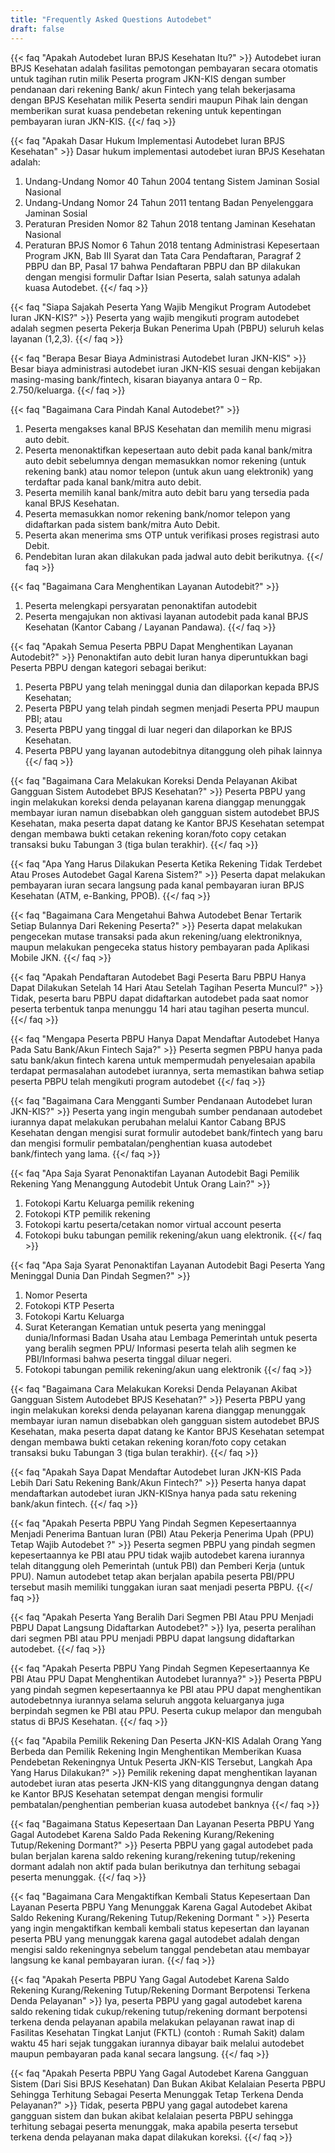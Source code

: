 ```yaml
---
title: "Frequently Asked Questions Autodebet"
draft: false
---
```


{{< faq "Apakah Autodebet Iuran BPJS Kesehatan Itu?" >}}
Autodebet iuran BPJS Kesehatan adalah fasilitas pemotongan pembayaran secara otomatis untuk tagihan rutin milik Peserta program JKN-KIS dengan sumber pendanaan dari rekening Bank/ akun Fintech  yang telah bekerjasama dengan BPJS Kesehatan milik Peserta sendiri maupun Pihak lain dengan memberikan surat kuasa pendebetan rekening untuk kepentingan pembayaran iuran JKN-KIS.
{{</ faq >}}

{{< faq "Apakah Dasar Hukum Implementasi Autodebet Iuran BPJS Kesehatan" >}}
Dasar hukum implementasi autodebet iuran BPJS Kesehatan adalah:

1.	Undang-Undang Nomor 40 Tahun 2004 tentang Sistem Jaminan Sosial Nasional
2.	Undang-Undang Nomor 24 Tahun 2011 tentang Badan Penyelenggara Jaminan Sosial
3.	Peraturan Presiden Nomor 82 Tahun 2018 tentang Jaminan Kesehatan Nasional
4.	Peraturan BPJS Nomor 6 Tahun 2018 tentang Administrasi Kepesertaan Program JKN, Bab III Syarat dan Tata Cara Pendaftaran, Paragraf 2 PBPU dan BP, Pasal 17 bahwa Pendaftaran PBPU dan BP dilakukan dengan mengisi formulir Daftar Isian Peserta, salah satunya adalah kuasa Autodebet.
{{</ faq >}}

{{< faq "Siapa Sajakah Peserta Yang Wajib Mengikut Program Autodebet Iuran JKN-KIS?" >}}
Peserta yang wajib mengikuti program autodebet adalah segmen peserta Pekerja Bukan Penerima Upah (PBPU) seluruh kelas layanan (1,2,3).
{{</ faq >}}

{{< faq "Berapa Besar Biaya Administrasi Autodebet Iuran JKN-KIS" >}}
Besar biaya administrasi autodebet iuran JKN-KIS sesuai dengan kebijakan masing-masing bank/fintech, kisaran biayanya antara 0 – Rp. 2.750/keluarga.
{{</ faq >}}

{{< faq "Bagaimana Cara Pindah Kanal Autodebet?" >}}
1.	Peserta mengakses kanal BPJS Kesehatan dan memilih menu migrasi auto debit.
2.	Peserta menonaktifkan kepesertaan auto debit pada kanal bank/mitra auto debit sebelumnya dengan memasukkan nomor rekening (untuk rekening bank) atau nomor telepon (untuk akun uang elektronik) yang terdaftar pada kanal bank/mitra auto debit.
3.	Peserta memilih kanal bank/mitra auto debit baru yang tersedia pada kanal BPJS Kesehatan.
4.	Peserta memasukkan nomor rekening bank/nomor telepon yang didaftarkan pada sistem bank/mitra Auto Debit.
5.	Peserta akan menerima sms OTP untuk verifikasi proses registrasi auto Debit.
6.	Pendebitan Iuran akan dilakukan pada jadwal auto debit berikutnya.
{{</ faq >}}

{{< faq "Bagaimana Cara Menghentikan Layanan Autodebit?" >}}
1.	Peserta melengkapi persyaratan penonaktifan autodebit
2.  Peserta mengajukan non aktivasi layanan autodebit pada kanal BPJS Kesehatan (Kantor Cabang / Layanan Pandawa).
{{</ faq >}}

{{< faq "Apakah Semua Peserta PBPU Dapat Menghentikan Layanan Autodebit?" >}}
Penonaktifan auto debit Iuran hanya diperuntukkan bagi Peserta PBPU dengan kategori sebagai berikut:

1.	Peserta PBPU yang telah meninggal dunia dan dilaporkan kepada BPJS Kesehatan;
2.	Peserta PBPU yang telah pindah segmen menjadi Peserta PPU maupun PBI; atau
3.	Peserta PBPU yang tinggal di luar negeri dan dilaporkan ke BPJS Kesehatan.
4.	Peserta PBPU yang layanan autodebitnya ditanggung oleh pihak lainnya
{{</ faq >}}

{{< faq "Bagaimana Cara Melakukan Koreksi Denda Pelayanan Akibat Gangguan Sistem Autodebet BPJS Kesehatan?" >}}
Peserta PBPU yang ingin melakukan koreksi denda pelayanan karena dianggap menunggak membayar iuran namun disebabkan oleh gangguan sistem autodebet BPJS Kesehatan, maka peserta dapat datang ke Kantor BPJS Kesehatan setempat dengan membawa bukti cetakan rekening koran/foto copy cetakan transaksi buku Tabungan 3 (tiga bulan terakhir).
{{</ faq >}}

{{< faq "Apa Yang Harus Dilakukan Peserta Ketika Rekening Tidak Terdebet Atau Proses Autodebet Gagal Karena Sistem?" >}}
Peserta dapat melakukan pembayaran iuran secara langsung pada kanal pembayaran iuran BPJS Kesehatan (ATM, e-Banking, PPOB).
{{</ faq >}}

{{< faq "Bagaimana Cara Mengetahui Bahwa Autodebet Benar Tertarik Setiap Bulannya Dari Rekening Peserta?" >}}
Peserta dapat melakukan pengecekan mutase transaksi pada akun rekening/uang elektroniknya, maupun melakukan pengeceka status history pembayaran pada Aplikasi Mobile JKN.
{{</ faq >}}

{{< faq "Apakah Pendaftaran Autodebet Bagi Peserta Baru PBPU Hanya Dapat Dilakukan Setelah 14 Hari Atau Setelah Tagihan Peserta Muncul?" >}}
Tidak, peserta baru PBPU dapat didaftarkan autodebet pada saat nomor peserta terbentuk tanpa menunggu 14 hari atau tagihan peserta muncul.
{{</ faq >}}

{{< faq "Mengapa Peserta PBPU Hanya Dapat Mendaftar Autodebet Hanya Pada Satu Bank/Akun Fintech Saja?" >}}
Peserta segmen PBPU hanya pada satu bank/akun fintech karena untuk mempermudah penyelesaian apabila terdapat permasalahan autodebet iurannya, serta memastikan bahwa setiap peserta PBPU telah mengikuti program autodebet
{{</ faq >}}

{{< faq "Bagaimana Cara Mengganti Sumber Pendanaan Autodebet Iuran JKN-KIS?" >}}
Peserta yang ingin mengubah sumber pendanaan autodebet iurannya dapat melakukan perubahan melalui Kantor Cabang BPJS Kesehatan dengan mengisi surat formulir autodebet bank/fintech yang baru dan mengisi formulir pembatalan/penghentian kuasa autodebet bank/fintech yang lama.
{{</ faq >}}

{{< faq "Apa Saja Syarat Penonaktifan Layanan Autodebit Bagi Pemilik Rekening Yang Menanggung Autodebit Untuk Orang Lain?" >}}
1. Fotokopi Kartu Keluarga pemilik rekening
2. Fotokopi KTP pemilik rekening
3. Fotokopi kartu peserta/cetakan nomor virtual account peserta
4. Fotokopi buku tabungan pemilik rekening/akun uang elektronik.
{{</ faq >}}

{{< faq "Apa Saja Syarat Penonaktifan Layanan Autodebit Bagi Peserta Yang Meninggal Dunia Dan Pindah Segmen?" >}}
1.	Nomor Peserta
2.	Fotokopi KTP Peserta
3.	Fotokopi Kartu Keluarga
4.	Surat Keterangan Kematian untuk peserta yang meninggal dunia/Informasi Badan Usaha atau Lembaga Pemerintah untuk peserta yang beralih segmen PPU/ Informasi peserta telah alih segmen ke PBI/Informasi bahwa peserta tinggal diluar negeri.
5.	Fotokopi tabungan pemilik rekening/akun uang elektronik
{{</ faq >}}

{{< faq "Bagaimana Cara Melakukan Koreksi Denda Pelayanan Akibat Gangguan Sistem Autodebet BPJS Kesehatan?" >}}
Peserta PBPU yang ingin melakukan koreksi denda pelayanan karena dianggap menunggak membayar iuran namun disebabkan oleh gangguan sistem autodebet BPJS Kesehatan, maka peserta dapat datang ke Kantor BPJS Kesehatan setempat dengan membawa bukti cetakan rekening koran/foto copy cetakan transaksi buku Tabungan 3 (tiga bulan terakhir).
{{</ faq >}}

{{< faq "Apakah Saya Dapat Mendaftar Autodebet Iuran JKN-KIS Pada Lebih Dari Satu Rekening Bank/Akun Fintech?" >}}
Peserta hanya dapat mendaftarkan autodebet iuran JKN-KISnya hanya pada satu rekening bank/akun fintech.
{{</ faq >}}

{{< faq "Apakah Peserta PBPU Yang Pindah Segmen Kepesertaannya Menjadi Penerima Bantuan Iuran (PBI) Atau Pekerja Penerima Upah (PPU) Tetap Wajib Autodebet ?" >}}
Peserta segmen PBPU yang pindah segmen kepesertaannya ke PBI atau PPU tidak wajib autodebet karena iurannya telah ditanggung oleh Pemerintah (untuk PBI) dan Pemberi Kerja (untuk PPU). Namun autodebet tetap akan berjalan apabila peserta PBI/PPU tersebut masih memiliki tunggakan iuran saat menjadi peserta PBPU.
{{</ faq >}}

{{< faq "Apakah Peserta Yang Beralih Dari Segmen PBI Atau PPU Menjadi PBPU Dapat Langsung Didaftarkan Autodebet?" >}}
Iya, peserta peralihan dari segmen PBI atau PPU menjadi PBPU dapat langsung didaftarkan autodebet.
{{</ faq >}}

{{< faq "Apakah Peserta PBPU Yang Pindah Segmen Kepesertaannya Ke PBI Atau PPU Dapat Menghentikan Autodebet Iurannya?" >}}
Peserta PBPU yang pindah segmen kepesertaannya ke PBI atau PPU dapat menghentikan autodebetnnya iurannya selama seluruh anggota keluarganya juga berpindah segmen ke PBI atau PPU. Peserta cukup melapor dan mengubah status di BPJS Kesehatan.
{{</ faq >}}

{{< faq "Apabila Pemilik Rekening Dan Peserta JKN-KIS Adalah Orang Yang Berbeda dan Pemilik Rekening Ingin Menghentikan Memberikan Kuasa Pendebetan Rekeningnya Untuk Peserta JKN-KIS Tersebut, Langkah Apa Yang Harus Dilakukan?" >}}
Pemilik rekening dapat menghentikan layanan autodebet iuran atas peserta JKN-KIS yang ditanggungnya dengan datang ke Kantor BPJS Kesehatan setempat dengan mengisi formulir pembatalan/penghentian pemberian kuasa autodebet banknya
{{</ faq >}}

{{< faq "Bagaimana Status Kepesertaan Dan Layanan Peserta PBPU Yang Gagal Autodebet Karena Saldo Pada Rekening Kurang/Rekening Tutup/Rekening Dormant?" >}}
Peserta PBPU yang gagal autodebet pada bulan berjalan karena saldo rekening kurang/rekening tutup/rekening dormant adalah non aktif pada bulan berikutnya dan terhitung sebagai peserta menunggak.
{{</ faq >}}

{{< faq "Bagaimana Cara Mengaktifkan Kembali Status Kepesertaan Dan Layanan Peserta PBPU Yang Menunggak Karena Gagal Autodebet Akibat Saldo Rekening Kurang/Rekening Tutup/Rekening Dormant " >}}
Peserta yang ingin mengaktifkan kembali kembali status kepesertan dan layanan peserta PBU yang menunggak karena gagal autodebet adalah dengan mengisi saldo rekeningnya sebelum tanggal pendebetan atau membayar langsung ke kanal pembayaran iuran. 
{{</ faq >}}

{{< faq "Apakah Peserta PBPU Yang Gagal Autodebet Karena Saldo Rekening Kurang/Rekening Tutup/Rekening Dormant Berpotensi Terkena Denda Pelayanan" >}}
Iya, peserta PBPU yang gagal autodebet karena saldo rekening tidak cukup/rekening tutup/rekening dormant berpotensi terkena denda pelayanan apabila melakukan pelayanan rawat inap di Fasilitas Kesehatan Tingkat Lanjut (FKTL) (contoh : Rumah Sakit) dalam waktu 45 hari sejak tunggakan iurannya dibayar baik melalui autodebet maupun pembayaran pada kanal secara langsung.
{{</ faq >}}

{{< faq "Apakah Peserta PBPU Yang Gagal Autodebet Karena Gangguan Sistem (Dari Sisi BPJS Kesehatan) Dan Bukan Akibat Kelalaian Peserta PBPU Sehingga Terhitung Sebagai Peserta Menunggak Tetap Terkena Denda Pelayanan?" >}}
Tidak, peserta PBPU yang gagal autodebet karena gangguan sistem dan bukan akibat kelalaian peserta PBPU sehingga terhitung sebagai peserta menunggak, maka apabila peserta tersebut terkena denda pelayanan maka dapat dilakukan koreksi.
{{</ faq >}}

